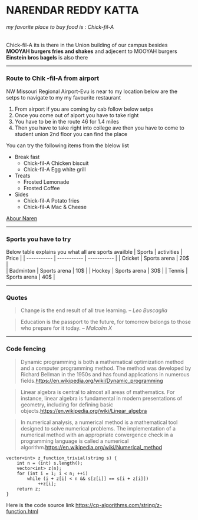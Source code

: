# NARENDAR REDDY KATTA
###### my favorite place to buy food is : Chick-fil-A
Chick-fil-A its is there in the Union building of our campus besides **MOOYAH burgers fries and shakes** and adjecent to MOOYAH burgers **Einstein bros bagels** is also there

***
### Route to Chik -fil-A from airport
NW Missouri Regional Airport-Evu is near to my location below are the setps to navigate to my my favourite restaurant 
1. From airport if you are coming by cab follow below setps 
2. Once you come out of aiport you have to take right 
3. You have to be in the route 46 for 1.4 miles 
4. Then you have to take right into college ave then you have to come to student union 2nd floor you can find the place

You can try the following items from the blelow list 
- Break fast
    - Chick-fil-A Chicken biscuit
    - Chick-fil-A Egg white grill
- Treats
    - Frosted Lemonade 
    - Frosted Coffee
- Sides
    - Chick-fil-A Potato fries
    - Chick-fil-A Mac & Cheese

[Abour Naren](https://github.com/Narendarkatta/assignment2-Katta/blob/f2bcc817915c17ec8f4f08e28ab4351ef2c4dd1f/AboutMe.md)

***
### Sports you have to try

Below table explains you what all are sports availble 
| Sports      | activities   |   Price |
| ----------- | -----------  |  ----------- |
| Cricket     | Sports arena |  20$ |  
| Badminton   | Sports arena |  10$ |
| Hockey      | Sports arena |  30$ |
| Tennis      | Sports arena |  40$ |

***
### Quotes 
> Change is the end result of all true learning. – *Leo Buscaglia*

>  Education is the passport to the future, for tomorrow belongs to those who prepare for it today. – *Malcolm X*

***
### Code fencing
> Dynamic programming is both a mathematical optimization method and a computer programming method. The method was developed by Richard Bellman in the 1950s and has found applications in numerous fields.<https://en.wikipedia.org/wiki/Dynamic_programming>

> Linear algebra is central to almost all areas of mathematics. For instance, linear algebra is fundamental in modern presentations of geometry, including for defining basic objects.<https://en.wikipedia.org/wiki/Linear_algebra> 

> In numerical analysis, a numerical method is a mathematical tool designed to solve numerical problems. The implementation of a numerical method with an appropriate convergence check in a programming language is called a numerical algorithm.<https://en.wikipedia.org/wiki/Numerical_method>

```
vector<int> z_function_trivial(string s) {
    int n = (int) s.length();
    vector<int> z(n);
    for (int i = 1; i < n; ++i)
        while (i + z[i] < n && s[z[i]] == s[i + z[i]])
            ++z[i];
    return z;
}
```
Here is the code source link <https://cp-algorithms.com/string/z-function.html>

